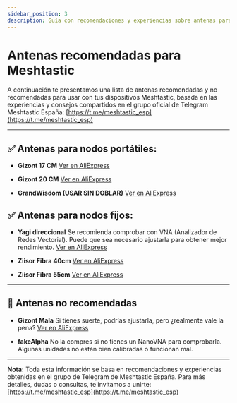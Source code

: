 ```yaml
---
sidebar_position: 3
description: Guía con recomendaciones y experiencias sobre antenas para dispositivos Meshtastic, basadas en el grupo de Telegram Meshtastic España.
---
```


# Antenas recomendadas para Meshtastic

A continuación te presentamos una lista de antenas recomendadas y no recomendadas para usar con tus dispositivos Meshtastic, basada en las experiencias y consejos compartidos en el grupo oficial de Telegram Meshtastic España: [https://t.me/meshtastic_esp](https://t.me/meshtastic_esp)

---

## ✅ Antenas para nodos portátiles:

- **Gizont 17 CM**
  [Ver en AliExpress](https://es.aliexpress.com/item/1005004607615001.html)

- **Gizont 20 CM**
  [Ver en AliExpress](https://es.aliexpress.com/item/1005006359246399.html)

- **GrandWisdom (USAR SIN DOBLAR)**
  [Ver en AliExpress](https://es.aliexpress.com/item/32979875502.html)

## ✅ Antenas para nodos fijos:

- **Yagi direccional**
  Se recomienda comprobar con VNA (Analizador de Redes Vectorial).
  Puede que sea necesario ajustarla para obtener mejor rendimiento.
  [Ver en AliExpress](https://a.aliexpress.com/_Eu7alUU)

- **Ziisor Fibra 40cm**
  [Ver en AliExpress](https://a.aliexpress.com/_EjIfcmE)

- **Ziisor Fibra 55cm**
  [Ver en AliExpress](https://es.aliexpress.com/item/1005007463706065.html)

---

## 🛑 Antenas no recomendadas

- **Gizont Mala**
  Si tienes suerte, podrías ajustarla, pero ¿realmente vale la pena?
  [Ver en AliExpress](https://a.aliexpress.com/_Ew2bKoq)

- **fakeAlpha**
  No la compres si no tienes un NanoVNA para comprobarla.
  Algunas unidades no están bien calibradas o funcionan mal.

---

**Nota:** Toda esta información se basa en recomendaciones y experiencias obtenidas en el grupo de Telegram de Meshtastic España. Para más detalles, dudas o consultas, te invitamos a unirte:
[https://t.me/meshtastic_esp](https://t.me/meshtastic_esp)
